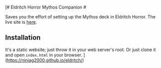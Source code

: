 [# Eldritch Horror Mythos Companion #

Saves you the effort of setting up the Mythos deck in Eldritch Horror. The live
site is [here](https://ninjag2000.github.io/eldritch/).

## Installation ##

It's a static website; just throw it in your web server's root. Or just clone it
and open `index.html` in your browser.
](https://ninjag2000.github.io/eldritch/)
